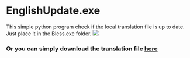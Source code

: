 # EnglishUpdate.exe
This simple python program check if the local translation file is up to date. 
Just place it in the Bless.exe folder.
![](https://github.com/N7Gh0sTT/xbless-translation/blob/img/folder.png) 


### Or you can simply download the translation file [here](https://github.com/N7Gh0sTT/xbless-translation/blob/pakchunk0-WindowsNoEditor_003_P.pak)